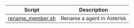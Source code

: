 | Script | Description |
|--|--|
| [rename_member.sh](https://github.com/monobilisim/mono.sh/blob/main/asterisk/rename_member.sh) | Rename a agent in Asterisk |
